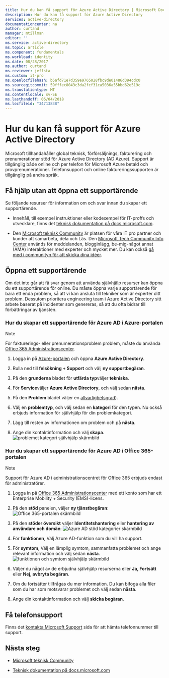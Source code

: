 ```yaml
---
title: Hur du kan få support för Azure Active Directory | Microsoft Docs
description: Hur du kan få support för Azure Active Directory
services: active-directory
documentationcenter: na
author: curtand
manager: mtillman
editor: ''
ms.service: active-directory
ms.topic: article
ms.component: fundamentals
ms.workload: identity
ms.date: 08/28/2017
ms.author: curtand
ms.reviewer: jeffsta
ms.custom: it-pro
ms.openlocfilehash: b5afd71e7d359e9765028fbc9de01486d394cdc0
ms.sourcegitcommit: 59fffec8043c3da2fcf31ca5036a55bbd62e519c
ms.translationtype: MT
ms.contentlocale: sv-SE
ms.lasthandoff: 06/04/2018
ms.locfileid: "34713838"
---
```

# <a name="how-to-get-support-for-azure-active-directory"></a>Hur du kan få support för Azure Active Directory


Microsoft tillhandahåller global teknisk, förförsäljnings, fakturering och prenumerationer stöd för Azure Active Directory (AD Azure). Support är tillgänglig både online och per telefon för Microsoft Azure betald och provprenumerationer. Telefonsupport och online faktureringssupporten är tillgänglig på andra språk. 

## <a name="find-help-without-opening-a-support-ticket"></a>Få hjälp utan att öppna ett supportärende

Se följande resurser för information om och svar innan du skapar ett supportärende. 

* Innehåll, till exempel instruktioner eller kodexempel för IT-proffs och utvecklare, finns det [teknisk dokumentation på docs.microsoft.com](https://docs.microsoft.com/azure/active-directory/).

* Den [Microsoft teknisk Community](https://techcommunity.microsoft.com/) är platsen för våra IT pro partner och kunder att samarbeta, dela och Läs. Den [Microsoft Tech Community Info Center](https://techcommunity.microsoft.com/t5/Community-Info-Center/ct-p/Community-Info-Center) används för meddelanden, blogginlägg, be-mig-något annat (AMA) interaktioner med experter och mycket mer. Du kan också [gå med i communityn för att skicka dina idéer](https://techcommunity.microsoft.com/t5/Communities/ct-p/communities).


## <a name="open-a-support-ticket"></a>Öppna ett supportärende

Om det inte går att få svar genom att använda självhjälp resurser kan öppna du ett supportärende för online. Du måste öppna varje supportärende för bara ett enda problem, så att vi kan ansluta till tekniker som är experter ditt problem. Dessutom prioritera engineering team i Azure Active Directory sitt arbete baserat på incidenter som genereras, så att du ofta bidrar till förbättringar av tjänsten.

### <a name="how-to-open-a-support-ticket-for-azure-ad-in-the-azure-portal"></a>Hur du skapar ett supportärende för Azure AD i Azure-portalen

> [!NOTE]
> För fakturerings- eller prenumerationsproblem problem, måste du använda [Office 365 Administrationscenter](https://portal.office.com).
> 

1. Logga in på [Azure-portalen](https://portal.azure.com) och öppna **Azure Active Directory**.
   
2. Rulla ned till **felsökning + Support** och välj **ny supportbegäran**.
   
3. På den **grunderna** bladet för **utfärda typ**väljer **tekniska**.
   
4. För **Service**väljer **Azure Active Directory**, och välj sedan **nästa**.

5. På den **Problem** bladet väljer en [allvarlighetsgrad](https://azure.microsoft.com/support/plans/response/)).
  
6. Välj en **problemtyp**, och välj sedan en **kategori** för den typen. Nu också erbjuds information för självhjälp för din problemkategori.
  
7. Lägg till resten av informationen om problem och på **nästa**.
  
8. Ange din kontaktinformation och välj **skapa**.
  ![problemet kategori självhjälp skärmbild](./media/active-directory-troubleshooting-support-howto/open-support-ticket.png)

### <a name="how-to-open-a-support-ticket-for-azure-ad-in-the-office-365-portal"></a>Hur du skapar ett supportärende för Azure AD i Office 365-portalen

> [!NOTE]
> Support för Azure AD i administrationscentret för Office 365 erbjuds endast för administratörer.
> 

1. Logga in på [Office 365 Administrationscenter](https://portal.office.com) med ett konto som har ett Enterprise Mobility + Security (EMS)-licens.

2. På den **stöd** panelen, väljer **ny tjänstbegäran**: ![Office 365-portalen skärmbild](./media/active-directory-troubleshooting-support-howto/office-portal.png)

3. På den **stöder översikt** väljer **Identitetshantering** eller **hantering av användare och domän**: ![Azure AD stöd kategorier skärmbild](./media/active-directory-troubleshooting-support-howto/select-identity.png)

4. För **funktionen**, Välj Azure AD-funktion som du vill ha support.

5. För **symtom**, Välj en lämplig symtom, sammanfatta problemet och ange relevant information och välj sedan **nästa**.
  ![funktionen och symtom självhjälp skärmbild](./media/active-directory-troubleshooting-support-howto/open-service-request.png)

6. Väljer du något av de erbjudna självhjälp resurserna eller **Ja, Fortsätt** eller **Nej, avbryta begäran**.

7. Om du fortsätter tillfrågas du mer information. Du kan bifoga alla filer som du har som motsvarar problemet och välj sedan **nästa**.

8. Ange din kontaktinformation och välj **skicka begäran**.

## <a name="get-phone-support"></a>Få telefonsupport

Finns det [kontakta Microsoft Support](https://portal.office.com/Support/ContactUs.aspx) sida för att hämta telefonnummer till support.

##  <a name="next-steps"></a>Nästa steg

* [Microsoft teknisk Community](https://techcommunity.microsoft.com/)

* [Teknisk dokumentation på docs.microsoft.com](https://docs.microsoft.com/azure/active-directory/)
